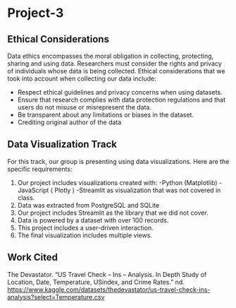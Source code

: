 # Project-3



## Ethical Considerations 
Data ethics encompasses the moral obligation in collecting, protecting, sharing and using data. Researchers must consider the rights and privacy of individuals whose data is being collected. Ethical considerations that we took into account when collecting our data include:
-	Respect ethical guidelines and privacy concerns when using datasets. 
-	Ensure that research complies with data protection regulations and that users do not misuse or misrepresent the data. 
-	Be transparent about any limitations or biases in the dataset.
-	Crediting original author of the data



## Data Visualization Track
For this track, our group is presenting using data visualizations. Here are the specific requirements:
1.	Our project includes visualizations created with:
  -Python (Matplotlib)
  -JavaScript ( Plotly )
  -Streamlit as visualization that was not covered in class. 
4.	Data was extracted from PostgreSQL and SQLite
5.	Our project includes Streamlit as the library that we did not cover.
6.	Data is powered by a dataset with over 100 records.
7.	This project includes a user-driven interaction.
8.	The final visualization includes multiple views.

## Work Cited
The Devastator. “US Travel Check – Ins – Analysis. In Depth Study of Location, Date, Temperature, USindex, and Crime Rates.” nd.  https://www.kaggle.com/datasets/thedevastator/us-travel-check-ins-analysis?select=Temperature.csv
	

